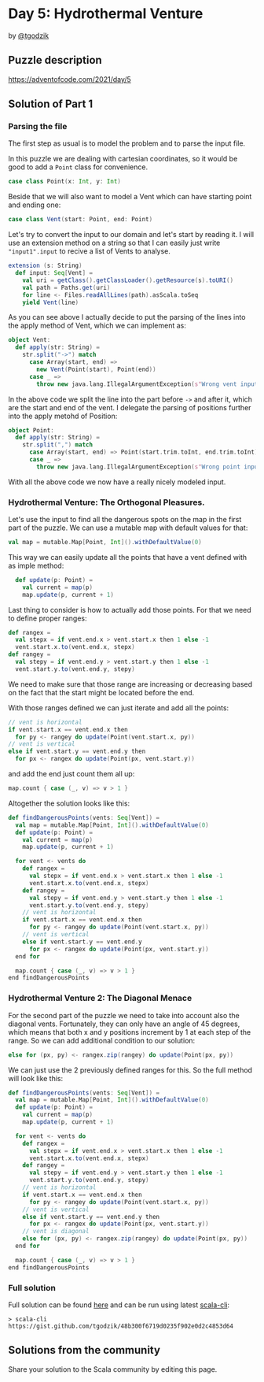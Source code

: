# Day 5: Hydrothermal Venture

by [@tgodzik](https://github.com/tgodzik)

## Puzzle description

https://adventofcode.com/2021/day/5

## Solution of Part 1

### Parsing the file

The first step as usual is to model the problem and to parse the input file.

In this puzzle we are dealing with cartesian coordinates, so it would be good to
add a `Point` class for convenience.

```scala
case class Point(x: Int, y: Int)
```

Beside that we will also want to model a Vent which can have starting point and
ending one:

```scala
case class Vent(start: Point, end: Point)
```

Let's try to convert the input to our domain and let's start by reading it. I
will use an extension method on a string so that I can easily just write
`"input1".input` to recive a list of Vents to analyse.

```scala
extension (s: String)
  def input: Seq[Vent] =
    val uri = getClass().getClassLoader().getResource(s).toURI()
    val path = Paths.get(uri)
    for line <- Files.readAllLines(path).asScala.toSeq
    yield Vent(line)
```

As you can see above I actually decide to put the parsing of the lines into the
apply method of Vent, which we can implement as:

```scala
object Vent:
  def apply(str: String) =
    str.split("->") match
      case Array(start, end) =>
        new Vent(Point(start), Point(end))
      case _ =>
        throw new java.lang.IllegalArgumentException(s"Wrong vent input $str")
```

In the above code we split the line into the part before `->` and after it,
which are the start and end of the vent. I delegate the parsing of positions
further into the apply metohd of Position:

```scala
object Point:
  def apply(str: String) =
    str.split(",") match
      case Array(start, end) => Point(start.trim.toInt, end.trim.toInt)
      case _ =>
        throw new java.lang.IllegalArgumentException(s"Wrong point input $str")
```

With all the above code we now have a really nicely modeled input.

### Hydrothermal Venture: The Orthogonal Pleasures.

Let's use the input to find all the dangerous spots on the map in the first part
of the puzzle. We can use a mutable map with default values for that:

```scala
val map = mutable.Map[Point, Int]().withDefaultValue(0)
```

This way we can easily update all the points that have a vent defined with as
imple method:

```scala
  def update(p: Point) =
    val current = map(p)
    map.update(p, current + 1)
```

Last thing to consider is how to actually add those points. For that we need to
define proper ranges:

```scala
def rangex =
  val stepx = if vent.end.x > vent.start.x then 1 else -1
  vent.start.x.to(vent.end.x, stepx)
def rangey =
  val stepy = if vent.end.y > vent.start.y then 1 else -1
  vent.start.y.to(vent.end.y, stepy)
```

We need to make sure that those range are increasing or decreasing based on the
fact that the start might be located before the end.

With those ranges defined we can just iterate and add all the points:

```scala
// vent is horizontal
if vent.start.x == vent.end.x then
  for py <- rangey do update(Point(vent.start.x, py))
// vent is vertical
else if vent.start.y == vent.end.y then
  for px <- rangex do update(Point(px, vent.start.y))
```

and add the end just count them all up:

```scala
map.count { case (_, v) => v > 1 }
```

Altogether the solution looks like this:

```scala
def findDangerousPoints(vents: Seq[Vent]) =
  val map = mutable.Map[Point, Int]().withDefaultValue(0)
  def update(p: Point) =
    val current = map(p)
    map.update(p, current + 1)

  for vent <- vents do
    def rangex =
      val stepx = if vent.end.x > vent.start.x then 1 else -1
      vent.start.x.to(vent.end.x, stepx)
    def rangey =
      val stepy = if vent.end.y > vent.start.y then 1 else -1
      vent.start.y.to(vent.end.y, stepy)
    // vent is horizontal
    if vent.start.x == vent.end.x then
      for py <- rangey do update(Point(vent.start.x, py))
    // vent is vertical
    else if vent.start.y == vent.end.y
      for px <- rangex do update(Point(px, vent.start.y))
  end for

  map.count { case (_, v) => v > 1 }
end findDangerousPoints
```

### Hydrothermal Venture 2: The Diagonal Menace

For the second part of the puzzle we need to take into account also the diagonal
vents. Fortunately, they can only have an angle of 45 degrees, which means that
both x and y positions increment by 1 at each step of the range. So we can add
additional condition to our solution:

```scala
else for (px, py) <- rangex.zip(rangey) do update(Point(px, py))
```

We can just use the 2 previously defined ranges for this. So the full method
will look like this:

```scala
def findDangerousPoints(vents: Seq[Vent]) =
  val map = mutable.Map[Point, Int]().withDefaultValue(0)
  def update(p: Point) =
    val current = map(p)
    map.update(p, current + 1)

  for vent <- vents do
    def rangex =
      val stepx = if vent.end.x > vent.start.x then 1 else -1
      vent.start.x.to(vent.end.x, stepx)
    def rangey =
      val stepy = if vent.end.y > vent.start.y then 1 else -1
      vent.start.y.to(vent.end.y, stepy)
    // vent is horizontal
    if vent.start.x == vent.end.x then
      for py <- rangey do update(Point(vent.start.x, py))
    // vent is vertical
    else if vent.start.y == vent.end.y then
      for px <- rangex do update(Point(px, vent.start.y))
    // vent is diagonal
    else for (px, py) <- rangex.zip(rangey) do update(Point(px, py))
  end for

  map.count { case (_, v) => v > 1 }
end findDangerousPoints

```

### Full solution

Full solution can be found
[here](https://gist.github.com/tgodzik/48b300f6719d0235f902e0d2c4853d64) and can
be run using latest [scala-cli](https://scala-cli.virtuslab.org/):

```
> scala-cli https://gist.github.com/tgodzik/48b300f6719d0235f902e0d2c4853d64
```

## Solutions from the community

Share your solution to the Scala community by editing this page.
